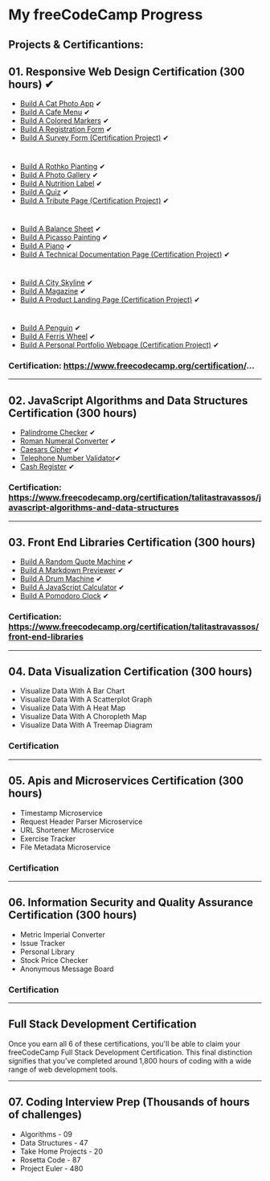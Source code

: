 # My freeCodeCamp Progress

## Projects & Certificantions:

## 01. Responsive Web Design Certification (300 hours) ✔

- [Build A Cat Photo App](https://github.com/hoodaddeveloper/Cat-Photo-App) ✔
- [Build A Cafe Menu](https://github.com/hoodaddeveloper/Cafe-Menu) ✔
- [Build A Colored Markers](https://github.com/hoodaddeveloper/Colored-Markers) ✔
- [Build A Registration Form](https://github.com/hoodaddeveloper/Registration-Form) ✔
- [Build A Survey Form (Certification Project)](https://github.com/hoodaddeveloper/Survey-Form) ✔
#
- [Build A Rothko Pianting](https://github.com/hoodaddeveloper/...) ✔
- [Build A Photo Gallery](https://github.com/hoodaddeveloper/...) ✔
- [Build A Nutrition Label](https://github.com/hoodaddeveloper/...) ✔
- [Build A Quiz](https://github.com/hoodaddeveloper/...) ✔
- [Build A Tribute Page (Certification Project)](https://github.com/hoodaddeveloper/...) ✔
#
- [Build A Balance Sheet](https://github.com/hoodaddeveloper/...) ✔
- [Build A Picasso Painting](https://github.com/hoodaddeveloper/...) ✔
- [Build A Piano](https://github.com/hoodaddeveloper/...) ✔
- [Build A Technical Documentation Page (Certification Project)](https://github.com/hoodaddeveloper/...) ✔
#
- [Build A City Skyline](https://github.com/hoodaddeveloper/...) ✔
- [Build A Magazine](https://github.com/hoodaddeveloper/...) ✔
- [Build A Product Landing Page (Certification Project)](https://github.com/hoodaddeveloper/...) ✔
#
- [Build A Penguin](https://github.com/hoodaddeveloper/...) ✔
- [Build A Ferris Wheel](https://github.com/hoodaddeveloper/...) ✔
- [Build A Personal Portfolio Webpage (Certification Project)](https://github.com/hoodaddeveloper/...) ✔

### Certification: https://www.freecodecamp.org/certification/...

---

## 02. JavaScript Algorithms and Data Structures Certification (300 hours)

- [Palindrome Checker](https://github.com/talitastravassos/JavaScript-Algorithms-and-Data-Structures-Projects-FCC/blob/master/palindromeChecker.js) ✔
- [Roman Numeral Converter](https://github.com/talitastravassos/JavaScript-Algorithms-and-Data-Structures-Projects-FCC/blob/master/romanNumeralConverter.js) ✔
- [Caesars Cipher](https://github.com/talitastravassos/JavaScript-Algorithms-and-Data-Structures-Projects-FCC/blob/master/caesarsCipher.js) ✔
- [Telephone Number Validator](https://github.com/talitastravassos/JavaScript-Algorithms-and-Data-Structures-Projects-FCC/blob/master/telephoneNumberValidator.js)✔
- [Cash Register](https://github.com/talitastravassos/JavaScript-Algorithms-and-Data-Structures-Projects-FCC/blob/master/cashRegister.js) ✔

### Certification: https://www.freecodecamp.org/certification/talitastravassos/javascript-algorithms-and-data-structures

---

## 03. Front End Libraries Certification (300 hours)

- [Build A Random Quote Machine](https://github.com/talitastravassos/random-quote-machine) ✔
- [Build A Markdown Previewer](https://github.com/talitastravassos/markdown-previewer) ✔
- [Build A Drum Machine](https://github.com/talitastravassos/drum-machine) ✔
- [Build A JavaScript Calculator](https://github.com/talitastravassos/calculator-react) ✔
- [Build A Pomodoro Clock](https://codepen.io/talitastravassos/full/OYdBmd) ✔

### Certification: https://www.freecodecamp.org/certification/talitastravassos/front-end-libraries

---

## 04. Data Visualization Certification (300 hours)

- Visualize Data With A Bar Chart
- Visualize Data With A Scatterplot Graph
- Visualize Data With A Heat Map
- Visualize Data With A Choropleth Map
- Visualize Data With A Treemap Diagram

### Certification

---

## 05. Apis and Microservices Certification (300 hours)

- Timestamp Microservice
- Request Header Parser Microservice
- URL Shortener Microservice
- Exercise Tracker
- File Metadata Microservice

### Certification

---

## 06. Information Security and Quality Assurance Certification (300 hours)

- Metric Imperial Converter
- Issue Tracker
- Personal Library
- Stock Price Checker
- Anonymous Message Board

### Certification

---

## Full Stack Development Certification

Once you earn all 6 of these certifications, you'll be able to claim your freeCodeCamp Full Stack Development Certification. This final distinction signifies that you’ve completed around 1,800 hours of coding with a wide range of web development tools.

---

## 07. Coding Interview Prep (Thousands of hours of challenges)

- Algorithms - 09
- Data Structures - 47
- Take Home Projects - 20
- Rosetta Code - 87
- Project Euler - 480

